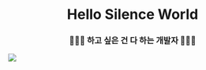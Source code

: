 <h1 align="center">Hello Silence World</h1>
<h3 align="center">🚀🚀🚀 하고 싶은 건 다 하는 개발자 🚀🚀🚀</h3>

<a href="https://github.com/jjweidon">
    <img src="https://github-readme-activity-graph.vercel.app/graph?username=jjweidon&theme=react-dark&hide_title=true&days=60"/>
</a>

